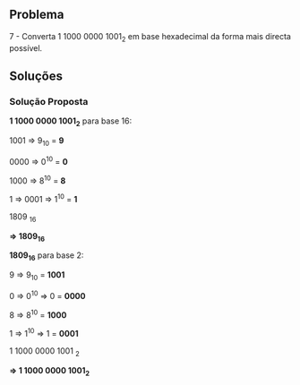 ## Problema

7 - Converta 1 1000 0000 1001<sub>2</sub> em base hexadecimal da forma mais
directa possível.

## Soluções

### Solução Proposta

**1 1000 0000 1001<sub>2</sub>** para base 16:

1001 => 9<sub>10</sub> = **9**

0000 => 0<sup>10</sup> = **0**

1000 => 8<sup>10</sup> = **8**

1 => 0001 => 1<sup>10</sup> = **1**

1809 <sub>16</sub>

**=> 1809<sub>16</sub>**

**1809<sub>16</sub>** para base 2:

9 => 9<sub>10</sub> = **1001** 

0 => 0<sup>10</sup> => 0 = **0000**

8 => 8<sup>10</sup> = **1000**

1 => 1<sup>10</sup> => 1 = **0001**

1 1000 0000 1001 <sub>2</sub>

**=> 1 1000 0000 1001<sub>2</sub>**
